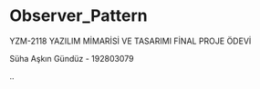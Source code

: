 
# Observer_Pattern

YZM-2118 YAZILIM MİMARİSİ VE TASARIMI FİNAL PROJE ÖDEVİ

Süha Aşkın Gündüz - 192803079

..